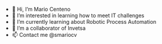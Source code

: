 - 👋 Hi, I’m Mario Centeno
- 👀 I’m interested in learning how to meet IT challenges
- 🌱 I’m currently learning about Robotic Process Automation
- 💞️ I’m a collaborator of Invetsa
- 📫 Contact me @smariocv

<!---
mcenteno07/mcenteno07 is a ✨ special ✨ repository because its `README.md` (this file) appears on your GitHub profile.
You can click the Preview link to take a look at your changes.
--->
